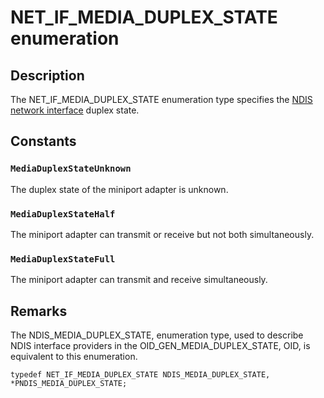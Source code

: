 # NET_IF_MEDIA_DUPLEX_STATE enumeration

## Description

The NET_IF_MEDIA_DUPLEX_STATE enumeration type specifies the
[NDIS network interface](https://learn.microsoft.com/windows-hardware/drivers/network/ndis-network-interfaces2) duplex
state.

## Constants

### `MediaDuplexStateUnknown`

The duplex state of the miniport adapter is unknown.

### `MediaDuplexStateHalf`

The miniport adapter can transmit or receive but not both simultaneously.

### `MediaDuplexStateFull`

The miniport adapter can transmit and receive simultaneously.

## Remarks

The NDIS_MEDIA_DUPLEX_STATE, enumeration type, used to describe NDIS interface providers in the
OID_GEN_MEDIA_DUPLEX_STATE, OID, is equivalent to this enumeration.

```
typedef NET_IF_MEDIA_DUPLEX_STATE NDIS_MEDIA_DUPLEX_STATE, *PNDIS_MEDIA_DUPLEX_STATE;
```